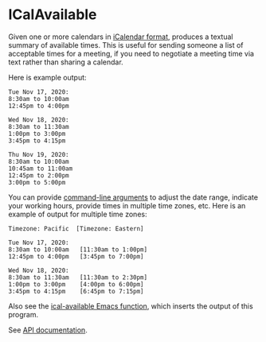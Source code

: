 # ICalAvailable

Given one or more calendars in
[iCalendar format](http://en.wikipedia.org/wiki/ICalendar),
produces a textual summary of available times.
This is useful for sending someone a list of acceptable times for a meeting,
if you need to negotiate a meeting time via text rather than sharing a calendar.

Here is example output:

```output
Tue Nov 17, 2020:
8:30am to 10:00am
12:45pm to 4:00pm

Wed Nov 18, 2020:
8:30am to 11:30am
1:00pm to 3:00pm
3:45pm to 4:15pm

Thu Nov 19, 2020:
8:30am to 10:00am
10:45am to 11:00am
12:45pm to 2:00pm
3:00pm to 5:00pm
```

You can provide [command-line
arguments](http://plumelib.org/icalavailable/api/org/plumelib/icalavailable/ICalAvailable.html)
to adjust the date range, indicate your working hours, provide times in multiple
time zones, etc.  Here is an example of output for multiple time zones:

```output
Timezone: Pacific  [Timezone: Eastern]

Tue Nov 17, 2020:
8:30am to 10:00am   [11:30am to 1:00pm]
12:45pm to 4:00pm   [3:45pm to 7:00pm]

Wed Nov 18, 2020:
8:30am to 11:30am   [11:30am to 2:30pm]
1:00pm to 3:00pm    [4:00pm to 6:00pm]
3:45pm to 4:15pm    [6:45pm to 7:15pm]
```

Also see the [ical-available Emacs
function](https://github.com/plume-lib/icalavailable/blob/master/src/main/elisp/ical-available.el),
which inserts the output of this program.

See [API documentation](http://plumelib.org/icalavailable/api/org/plumelib/icalavailable/ICalAvailable.html).
